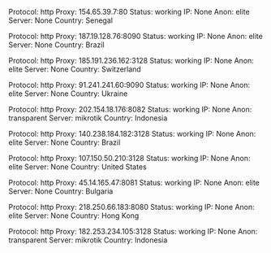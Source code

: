 Protocol: http
Proxy: 154.65.39.7:80
Status: working
IP: None
Anon: elite
Server: None
Country: Senegal

Protocol: http
Proxy: 187.19.128.76:8090
Status: working
IP: None
Anon: elite
Server: None
Country: Brazil

Protocol: http
Proxy: 185.191.236.162:3128
Status: working
IP: None
Anon: elite
Server: None
Country: Switzerland

Protocol: http
Proxy: 91.241.241.60:9090
Status: working
IP: None
Anon: elite
Server: None
Country: Ukraine

Protocol: http
Proxy: 202.154.18.176:8082
Status: working
IP: None
Anon: transparent
Server: mikrotik
Country: Indonesia

Protocol: http
Proxy: 140.238.184.182:3128
Status: working
IP: None
Anon: elite
Server: None
Country: Brazil

Protocol: http
Proxy: 107.150.50.210:3128
Status: working
IP: None
Anon: elite
Server: None
Country: United States

Protocol: http
Proxy: 45.14.165.47:8081
Status: working
IP: None
Anon: elite
Server: None
Country: Bulgaria

Protocol: http
Proxy: 218.250.66.183:8080
Status: working
IP: None
Anon: elite
Server: None
Country: Hong Kong

Protocol: http
Proxy: 182.253.234.105:3128
Status: working
IP: None
Anon: transparent
Server: mikrotik
Country: Indonesia

